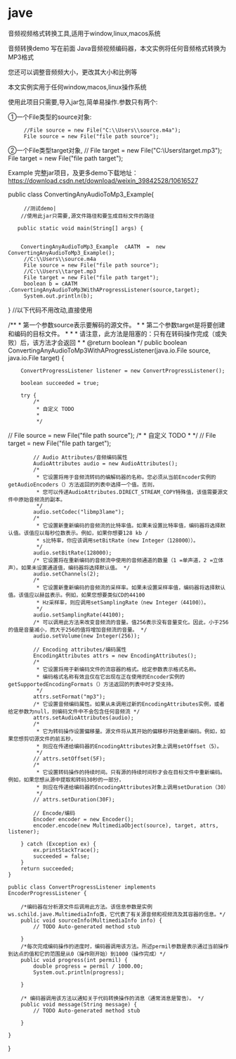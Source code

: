 # jave
音频视频格式转换工具,适用于window,linux,macos系统


音频转换demo
写在前面
Java音频视频编码器，本文实例将任何音频格式转换为MP3格式

您还可以调整音频频大小，更改其大小和比例等

本文实例实用于任何window,macos,linux操作系统

使用此项目只需要,导入jar包,简单易操作.参数只有两个:

①一个File类型的source对象:

         //File source = new File("C:\\Users\\source.m4a");
         File source = new File("file path source");

②一个File类型target对象,
         // File target = new File("C:\\Users\\target.mp3");
         File target = new File("file path target");

Example
完整jar项目，及更多demo下载地址：https://download.csdn.net/download/weixin_39842528/10616527

public class ConvertingAnyAudioToMp3_Example{ 
 
 
 
         //测试demo|
        //使用此jar只需要,源文件路径和要生成目标文件的路径
 
       public static void main(String[] args) {
        
 
        ConvertingAnyAudioToMp3_Example  cAATM  =  new ConvertingAnyAudioToMp3_Example();
         //C:\\Users\\source.m4a
         File source = new File("file path source");
         //C:\\Users\\target.mp3
         File target = new File("file path target");
         boolean b = cAATM .ConvertingAnyAudioToMp3WithAProgressListener(source,target);
         System.out.println(b);
  
 
 }
    //以下代码不用改动,直接使用
 
   /**
     * 第一个参数source表示要解码的源文件。
     * 
     * 第二个参数target是将要创建和编码的目标文件。
     * 
     * 
     * 请注意，此方法是阻塞的：只有在转码操作完成（或失败）后，该方法才会返回
     * 
     * @return boolean
     */
    public boolean ConvertingAnyAudioToMp3WithAProgressListener(java.io.File source, java.io.File target) {
        
        ConvertProgressListener listener = new ConvertProgressListener();
 
        boolean succeeded = true;
 
        try {
            /*
             * 自定义 TODO
             * 
             */
//            File source = new File("file path source");
            /*
             * 自定义 TODO
             * 
             */
//            File target = new File("file path target");
 
            // Audio Attributes/音频编码属性
            AudioAttributes audio = new AudioAttributes();
            /*
             * 它设置将用于音频流转码的编解码器的名称。您必须从当前Encoder实例的getAudioEncoders（）方法返回的列表中选择一个值。否则，
             * 您可以传递AudioAttributes.DIRECT_STREAM_COPY特殊值，该值需要源文件中原始音频流的副本。
             */
            audio.setCodec("libmp3lame");
            /*
             * 它设置新重新编码的音频流的比特率值。如果未设置比特率值，编码器将选择默认值。该值应以每秒位数表示。例如，如果你想要128 kb /
             * s比特率，你应该调用setBitRate（new Integer（128000））。
             */
            audio.setBitRate(128000);
            /* 它设置将在重新编码的音频流中使用的音频通道的数量（1 =单声道，2 =立体声）。如果未设置通道值，编码器将选择默认值。 */
            audio.setChannels(2);
            /*
             * 它设置新重新编码的音频流的采样率。如果未设置采样率值，编码器将选择默认值。该值应以赫兹表示。例如，如果您想要类似CD的44100
             * Hz采样率，则应调用setSamplingRate（new Integer（44100））。
             */
            audio.setSamplingRate(44100);
            /* 可以调用此方法来改变音频流的音量。值256表示没有音量变化。因此，小于256的值是音量减小，而大于256的值将增加音频流的音量。 */
            audio.setVolume(new Integer(256));
 
            // Encoding attributes/编码属性
            EncodingAttributes attrs = new EncodingAttributes();
            /*
             * 它设置将用于新编码文件的流容器的格式。给定参数表示格式名称。
             * 编码格式名称有效且仅在它出现在正在使用的Encoder实例的getSupportedEncodingFormats（）方法返回的列表中时才受支持。
             */
            attrs.setFormat("mp3");
            /* 它设置音频编码属性。如果从未调用过新的EncodingAttributes实例，或者给定参数为null，则编码文件中不会包含任何音频流 */
            attrs.setAudioAttributes(audio);
            /*
             * 它为转码操作设置偏移量。源文件将从其开始的偏移秒开始重新编码。例如，如果您想剪切源文件的前五秒，
             * 则应在传递给编码器的EncodingAttributes对象上调用setOffset（5）。
             */
            // attrs.setOffset(5F);
            /*
             * 它设置转码操作的持续时间。只有源的持续时间秒才会在目标文件中重新编码。例如，如果您想从源中提取和转码30秒的一部分，
             * 则应在传递给编码器的EncodingAttributes对象上调用setDuration（30）
             */
            // attrs.setDuration(30F);
 
            // Encode/编码
            Encoder encoder = new Encoder();
            encoder.encode(new MultimediaObject(source), target, attrs, listener);
 
        } catch (Exception ex) {
            ex.printStackTrace();
            succeeded = false;
        }
        return succeeded;
    }
 
    public class ConvertProgressListener implements EncoderProgressListener {
 
        /*编码器在分析源文件后调用此方法。该信息参数是实例 ws.schild.jave.MultimediaInfo类，它代表了有关源音频和视频流及其容器的信息。*/
        public void sourceInfo(MultimediaInfo info) {
            // TODO Auto-generated method stub
 
        }
        /*每次完成编码操作的进度时，编码器调用该方法。所述permil参数是表示通过当前操作到达点的值和它的范围是从0（操作刚开始）到1000（操作完成）*/
        public void progress(int permil) {
            double progress = permil / 1000.00;                                    
            System.out.println(progress); 
 
        }
 
        /* 编码器调用该方法以通知关于代码转换操作的消息（通常消息是警告）。 */
        public void message(String message) {
            // TODO Auto-generated method stub
 
        }
 
    }
}

